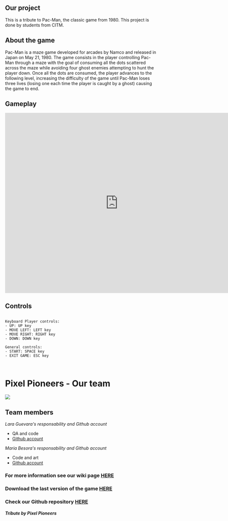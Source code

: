 ## Our project 

This is a tribute to Pac-Man, the classic game from 1980. This project is done by students from CITM.

## About the game

Pac-Man is a maze game developed for arcades by Namco and released in Japan on May 21, 1980. The game consists in the player controlling Pac-Man through a maze with the goal of consuming all the dots scattered across the maze while avoiding four ghost enemies attempting to hunt the player down. Once all the dots are consumed, the player advances to the following level, increasing the difficulty of the game until Pac-Man loses three lives (losing one each time the player is caught by a ghost) causing the game to end.

## Gameplay

<iframe width="740" height="590" src="https://www.youtube.com/watch?v=tNBN89cQTlE" frameborder="0" allowfullscreen></iframe>

## Controls
~~~~~~~~~~~~~~~

Keyboard Player controls:
- UP: UP key
- MOVE LEFT: LEFT key
- MOVE RIGHT: RIGHT key
- DOWN: DOWN key

General controls:
- START: SPACE key
- EXIT GAME: ESC key



~~~~~~~~~~~~~~~

# Pixel Pioneers - Our team

![](frozenSlothStudios_team.JPG)

## Team members

_Lara Guevara's responsability and Github account_

* QA and code
* [Github account]([https://github.com/LaraGuevara])

_Maria Besora's responsability and Github account_

* Code and art
* [Github account]([https://github.com/mariabeo])





### For more information see our wiki page [HERE](https://github.com/LaraGuevara/Pac-Man/wiki)
### Download the last version of the game [HERE](https://github.com/LaraGuevara/Pac-Man/releases/download/Release/PixelPioneers_PacMan_v0.5.zip)
### Check our Github repository [HERE](https://github.com/LaraGuevara/Pac-Man)




#### _Tribute by Pixel Pioneers_
